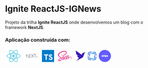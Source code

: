 # Ignite ReactJS-IGNews

Projeto da trilha **Ignite ReactJS** onde desenvolvemos um blog com o framework **NextJS**.

### Aplicação construída com:
<div>
  <img src="/public/techs.png">
</div>
